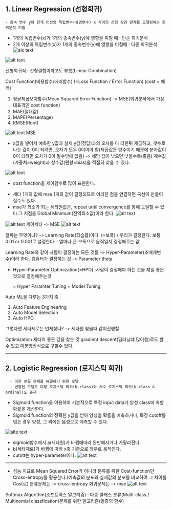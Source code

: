 ## 1. Linear Regression (선형회귀)
    - 종속 변수 y와 한개 이상의 독립변수(설명변수) x 사이의 선형 상관 관계를 모델링하는 회귀분석 기법

- 1개의 독립변수(x)가 1개의 종속변수(y)에 영향을 미칠 때 : 단순 회귀분석
- 2개 이상의 독립변수(x)가 1개의 종속변수(y)에 영향을 미칠때 : 다중 회귀분석
![alx text](./%ED%9A%8C%EA%B7%80%EB%B6%84%EC%84%9D.png)

![alt text](./%EC%84%A0%ED%98%95%ED%9A%8C%EA%B7%80%EC%8B%9D.png)


선형회귀식 : 선형결합이라고도 부름(Linear Combination)

Cost Function(비용함수/에러함수) (=Loss Function / Error Function) (cost = 에러)
1. 평균제곱오차함수(Mean Squared Error Function) -> MSE(회귀분석에서 가장 대표격인 cost function)
2. MAE(절대값)
3. MAPE(Persentage)
4. RMSE(Root)

![alt text](./Cost%20Function.png)
MSE 
- x값을 넣어서 예측한 y값과 실제 y값(정답)과의 오차를 다 더한뒤 제곱하고, 갯수로 나눈 값이 0이 되려면, 오차가 모두 0이어야 함(제곱값은 양수이기 때문에 분자값이 0이 되려면 오차가 0이 될수밖에 없음) -> 해당 값이 낮으면 낮을수록(좋음) 계수값(가중치=weight)과 상수값(편향=bias)을 적절히 찾을 수 있다.

![alt text](./a.png)
- cost function을 제이함수로 많이 표현한다.

<!-- - 세타가 바뀜에 따라 mse값이 바뀌고 이러한 점을 연결하면 곡선이 - 만들어질수도 있다.  -->
- 세타 1개의 값에 mse 1개의 값이 결정되므로 이러한 점을 연결하면 곡선이 만들어질수도 있다.
- mse가 최소가 되는 세타원값은, repeat until convergence를 통해 도달할 수 있다.그 지점을 Global Minimum(전역최소값)이라 한다.
![alt text](./Global%20Minimum.png)

![alt text](./%EA%B2%BD%EC%82%AC%ED%95%98%EA%B0%95%EB%B2%95.png)
제이세타 -> MSE
![alt text](./running%20rate.png)

알파는 무엇이냐? -> Learning Rate(학습률)이다. (=보폭) / 우리가 결정한다. 보통 0.01 or 0.001로 설정한다.
: 얼마나 큰 보폭으로 움직일지 결정해주는 값

Learning Rate와 같이 사람이 결정하는 모든 것들 -> Hyper-Parameter(초매개변수)이라 한다.
컴퓨터가 결정하는 것 -> Parameter theta


* Hyper-Parameter Optimization(=HPO) 
   :사람이 결정해야 하는 것을 제일 좋은 것으로 결정해주는것

    = Hyper Paramter Tuning
    = Model Tuning

Auto ML을 다루는 3가지 축
1. Auto Feature Engineering
2. Auto Model Selection
3. Auto HPO

그렇다면 세타제로는 언제찾나? -> 세타원 찾을때 같이진행함.

Optimization
세타의 좋은 값을 찾는 것
gradient descent(딥러닝떄 많이씀)로도 할 수 있고 미분방정식으로 구할수 있다.


----------------------------------------------------------------------

## 2. Logistic Regression (로지스틱 회귀)
      - 이전 분류 문제를 해결하기 위한 모델
      - 변형된 모델로 다항 로지스틱 회귀(k-class)와 서수 로지스틱 회귀(k-class & ordinal)도 존재

- Sigmoid function을 이용하여 기본적으로 특정 input data가 양성 class에 속할 확률을 계산한다.
- Sigmoid function의 정확한 y값을 받아 양성일 확률을 예측하거나, 특정 cutoff를 넘는 경우 양성, 그 외에는 음성으로 예측할 수 있다.

![alte text](./%EC%96%91%EC%84%B1%EC%9D%8C%EC%84%B1%EA%B7%B8%EB%9E%98%ED%94%84.png)

- sigmoid함수에서 a(세타원)가 바뀜에따라 완만해지거나 가팔라진다.
- b(세타제로)가 바뀜에 따라 x축 기준으로 좌우로 움직인다.
- cutott는 hyper-parameter이다.
![alt text](./sig.png)
------------------------------------------------------------------------------------

- 성능 지표로 Mean Squared Error가 아니라 분류를 위한 Cost-function인 Cross-entropy를 활용한다.(예측값의 분포와 실제값의 분포를 비교하여 그 차이를 Cost로)
분류문제는 -> cross-entropy
회귀문제는 -> mse
![alt text](./cross_entropy.png)

Softmax Algorithm(소프트맥스 알고리즘) : 다중 클래스 분류(Multi-class / Multinomial classfication)문제를 위한 알고리즘(일종의 함수)

